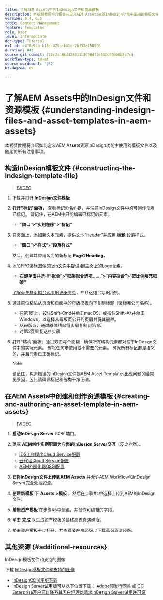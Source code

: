 ```yaml
---
title: 了解AEM Assets中的InDesign文件和资源模板
description: 本视频教程将介绍如何定义AEM Assets资源InDesign功能中使用的模板文件以及随附的所有注意事项。
version: 6.4, 6.5
topic: Content Management
feature: Templates
role: User
level: Intermediate
doc-type: Tutorial
exl-id: c418e94a-b18e-429a-b41c-2bf32e158598
duration: 941
source-git-commit: f23c2ab86d42531113690df2e342c65060b5c7cd
workflow-type: tm+mt
source-wordcount: '482'
ht-degree: 0%

---
```


# 了解AEM Assets中的InDesign文件和资源模板 {#understanding-indesign-files-and-asset-templates-in-aem-assets}

本视频教程将介绍如何定义AEM Assets资源InDesign功能中使用的模板文件以及随附的所有注意事项。

## 构造InDesign模板文件 {#constructing-the-indesign-template-file}

>[!VIDEO](https://video.tv.adobe.com/v/19293?quality=12&learn=on)

1. 下载并打开 [**InDesign文件模板**](assets/asset-templates-tutorial-video--supporting-files.zip)
2. **打开“标记”面板，** 查看标记命名约定，并注意InDesign文件中的可创作元素已标记。 请记住，在AEM中只能编辑已标记的元素。

   * **“窗口”>“实用程序”>“标记”**

3. 在页面上，添加新文本元素，提供文本“Header”并应用 **标题** 段落样式。

   * **“窗口”>“样式”>“段落样式”**

   然后，创建并应用名为的新标记 **Page2Heading。**

4. 添加FPO徽标图像([在zip文件中提供](assets/asset-templates-tutorial-video--supporting-files.zip))到主页上的Logo元素。

   * **右键单击**&#x200B;并选择&#x200B;**“拟合”>“框架拟合选项……”>“内容拟合”>“按比例填充框架”**

   [了解有关框架拟合选项的更多信息](https://helpx.adobe.com/indesign/using/frames-objects.html#fitting_objects_to_frames)，并且这适合您的用例。

5. 通过原位粘贴从页面和页面中的母版模板向下复制标题（徽标和公司名称）。

   * 在第1页上，按住Shift-Cmd并单击macOS，或按住Shift-Alt并单击Windows，以选择从母版页公开的页眉并将其删除。
   * 从母版页，通过原位粘贴将页眉复制到第1页
   * 对第2页重复这些步骤

6. 打开“结构”面板，通过双击每个面板，确保所有结构元素都对应于InDesign文件中的实际元素。 删除任何未使用或不需要的元素。 确保所有标记都是语义的，并且元素已正确标记。

   >[!NOTE]
   >
   >请记住，构造错误的InDesign文件是AEM Asset Templates出现问题的最常见原因，因此请确保标记和结构干净正确。

## 在AEM Assets中创建和创作资源模板 {#creating-and-authoring-an-asset-template-in-aem-assets}

>[!VIDEO](https://video.tv.adobe.com/v/19294?quality=12&learn=on)

1. **启动InDesign Server** 8080端口。
2. 确保 **AEM创作实例配置为与您的InDesign Server交互**（反之亦然）。

   * [IDS工作程序Cloud Service配置](http://localhost:4502/etc/cloudservices/proxy/ids.html)
   * [云代理Cloud Service配置](http://localhost:4502/etc/cloudservices/proxy.html)
   * [AEM外部化器OSGi配置](http://localhost:4502/system/console/configMgr)

3. **已将InDesign文件上传到AEM Assets** 并允许AEM Workflow和InDesign Server完全处理资源。
4. **创建新模板** 下 **Assets >模板** ，然后在步骤#4中选择上传到AEM的InDesign文件。
5. **编辑资产模板** 在步骤#5中创建，并创作可编辑的字段。
6. 单击 **完成** 以生成资产模板的最终高保真演绎版。
7. 单击资产模板卡以打开，并查看资产演绎版以下载高保真演绎版。

## 其他资源 {#additional-resources}

InDesign模板文件和支持的图像

下载 [InDesign模板文件和支持的图像](assets/asset-templates-tutorial-video--supporting-files-1.zip)

* [InDesignCC试用版下载](https://creative.adobe.com/products/download/indesign)
* InDesign Server试用版可从以下位置下载： [Adobe预发行网站](https://www.adobeprerelease.com/) 或 [CC Enterprise客户可以联系其客户经理以请求InDesign Server试用许可证](https://www.adobe.com/products/indesignserver/faq.html)
